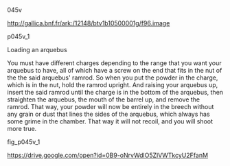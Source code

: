 045v

http://gallica.bnf.fr/ark:/12148/btv1b10500001g/f96.image

p045v_1

Loading an arquebus

You must have different charges depending to the range that you want your arquebus to have, all of which have a screw on the end that fits in the nut of the the said arquebus' ramrod. So when you put the powder in the charge, which is in the nut, hold the ramrod upright. And raising your arquebus up, insert the said ramrod until the charge is in the bottom of the arquebus, then straighten the arquebus, the mouth of the barrel up, and remove the ramrod. That way, your powder will now be entirely in the breech without any grain or dust that lines the sides of the arquebus, which always has some grime in the chamber. That way it will not recoil, and you will shoot more true.

fig_p045v_1

https://drive.google.com/open?id=0B9-oNrvWdlO5ZlVWTkcyU2FfanM
